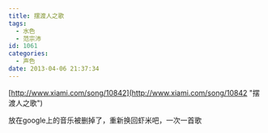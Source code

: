 ```yaml
---
title: 摆渡人之歌
tags:
  - 水色
  - 范宗沛
id: 1061
categories:
  - 声色
date: 2013-04-06 21:37:34
---
```


[http://www.xiami.com/song/10842](http://www.xiami.com/song/10842 "摆渡人之歌")

放在google上的音乐被删掉了，重新换回虾米吧，一次一首歌